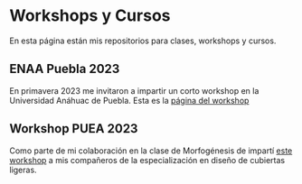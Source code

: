 # Workshops y Cursos 
En esta página están mis repositorios para clases, workshops y cursos.

## ENAA Puebla 2023 
En primavera 2023 me invitaron a impartir un corto workshop en la Universidad Anáhuac de Puebla. Esta es la [página del workshop](./ENAA.md)

## Workshop PUEA 2023 
Como parte de mi colaboración en la clase de Morfogénesis de impartí [este workshop](./PUEA2023.md) a mis compañeros de la especialización en diseño de cubiertas ligeras. 
